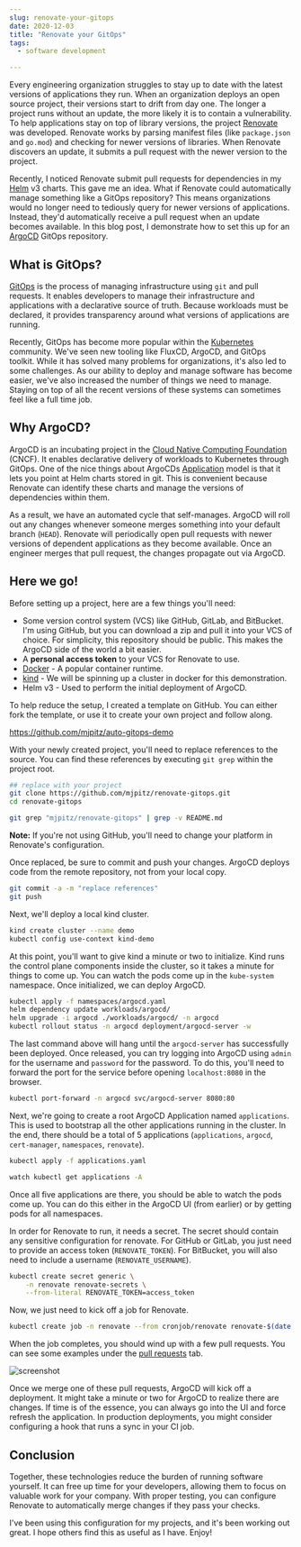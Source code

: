 ```yaml
---
slug: renovate-your-gitops
date: 2020-12-03
title: "Renovate your GitOps"
tags:
  - software development

---
```


Every engineering organization struggles to stay up to date with the latest versions of applications they run.
When an organization deploys an open source project, their versions start to drift from day one.
The longer a project runs without an update, the more likely it is to contain a vulnerability.
To help applications stay on top of library versions, the project [Renovate][] was developed.
Renovate works by parsing manifest files (like `package.json` and `go.mod`) and checking for newer versions of libraries.
When Renovate discovers an update, it submits a pull request with the newer version to the project.

Recently, I noticed Renovate submit pull requests for dependencies in my [Helm][] v3 charts.
This gave me an idea.
What if Renovate could automatically manage something like a GitOps repository?
This means organizations would no longer need to tediously query for newer versions of applications.
Instead, they'd automatically receive a pull request when an update becomes available.
In this blog post, I demonstrate how to set this up for an [ArgoCD][] GitOps repository.

[Renovate]: https://github.com/renovatebot/
[Helm]: https://helm.sh/
[ArgoCD]: https://github.com/argoproj/argo-cd/

<!--more-->

## What is GitOps?

[GitOps][] is the process of managing infrastructure using `git` and pull requests.
It enables developers to manage their infrastructure and applications with a declarative source of truth.
Because workloads must be declared, it provides transparency around what versions of applications are running.

Recently, GitOps has become more popular within the [Kubernetes][] community.
We've seen new tooling like FluxCD, ArgoCD, and GitOps toolkit.
While it has solved many problems for organizations, it's also led to some challenges.
As our ability to deploy and manage software has become easier, we've also increased the number of things we need to manage.
Staying on top of all the recent versions of these systems can sometimes feel like a full time job.  

[GitOps]: https://www.weave.works/blog/what-is-gitops-really
[Kubernetes]: https://kubernetes.io

## Why ArgoCD?

ArgoCD is an incubating project in the [Cloud Native Computing Foundation][] (CNCF).
It enables declarative delivery of workloads to Kubernetes through GitOps.
One of the nice things about ArgoCDs [Application][] model is that it lets you point at Helm charts stored in git.
This is convenient because Renovate can identify these charts and manage the versions of dependencies within them.

As a result, we have an automated cycle that self-manages.
ArgoCD will roll out any changes whenever someone merges something into your default branch (`HEAD`).
Renovate will periodically open pull requests with newer versions of dependent applications as they become available.
Once an engineer merges that pull request, the changes propagate out via ArgoCD.

[Cloud Native Computing Foundation]: https://www.cncf.io/
[Application]: https://argoproj.github.io/argo-cd/operator-manual/declarative-setup/#applications

## Here we go! 

Before setting up a project, here are a few things you'll need:

* Some version control system (VCS) like GitHub, GitLab, and BitBucket.
  I'm using GitHub, but you can download a zip and pull it into your VCS of choice.
  For simplicity, this repository should be public.
  This makes the ArgoCD side of the world a bit easier.
* A **personal access token** to your VCS for Renovate to use.
* [Docker][] - A popular container runtime.
* [kind][] - We will be spinning up a cluster in docker for this demonstration.
* Helm v3 - Used to perform the initial deployment of ArgoCD.

[Docker]: https://www.docker.com/
[kind]: https://kind.sigs.k8s.io/

To help reduce the setup, I created a template on GitHub.
You can either fork the template, or use it to create your own project and follow along.

https://github.com/mjpitz/auto-gitops-demo

With your newly created project, you'll need to replace references to the source.
You can find these references by executing `git grep` within the project root.

```bash
## replace with your project
git clone https://github.com/mjpitz/renovate-gitops.git 
cd renovate-gitops

git grep "mjpitz/renovate-gitops" | grep -v README.md
```

**Note:** If you're not using GitHub, you'll need to change your platform in Renovate's configuration.

Once replaced, be sure to commit and push your changes.
ArgoCD deploys code from the remote repository, not from your local copy.

```bash
git commit -a -m "replace references"
git push
```

Next, we'll deploy a local kind cluster.

```bash
kind create cluster --name demo
kubectl config use-context kind-demo
```

At this point, you'll want to give kind a minute or two to initialize.
Kind runs the control plane components inside the cluster, so it takes a minute for things to come up.
You can watch the pods come up in the `kube-system` namespace.
Once initialized, we can deploy ArgoCD.

```bash
kubectl apply -f namespaces/argocd.yaml
helm dependency update workloads/argocd/
helm upgrade -i argocd ./workloads/argocd/ -n argocd
kubectl rollout status -n argocd deployment/argocd-server -w
```

The last command above will hang until the `argocd-server` has successfully been deployed.
Once released, you can try logging into ArgoCD using `admin` for the username and `password` for the password.
To do this, you'll need to forward the port for the service before opening `localhost:8080` in the browser.

```bash
kubectl port-forward -n argocd svc/argocd-server 8080:80
```

Next, we're going to create a root ArgoCD Application named `applications`.
This is used to bootstrap all the other applications running in the cluster.
In the end, there should be a total of 5 applications (`applications`, `argocd`, `cert-manager`, `namespaces`, `renovate`).

```bash
kubectl apply -f applications.yaml

watch kubectl get applications -A
```

Once all five applications are there, you should be able to watch the pods come up.
You can do this either in the ArgoCD UI (from earlier) or by getting pods for all namespaces.

In order for Renovate to run, it needs a secret.
The secret should contain any sensitive configuration for renovate.
For GitHub or GitLab, you just need to provide an access token (`RENOVATE_TOKEN`).
For BitBucket, you will also need to include a username (`RENOVATE_USERNAME`).

```bash
kubectl create secret generic \
    -n renovate renovate-secrets \
    --from-literal RENOVATE_TOKEN=access_token 
```

Now, we just need to kick off a job for Renovate.

```bash
kubectl create job -n renovate --from cronjob/renovate renovate-$(date +%s)
```

When the job completes, you should wind up with a few pull requests.
You can see some examples under the [pull requests](https://github.com/mjpitz/auto-gitops-demo/pulls) tab.

![screenshot](/statics/img/2020-12-03-renovate-gitops.png)

Once we merge one of these pull requests, ArgoCD will kick off a deployment.
It might take a minute or two for ArgoCD to realize there are changes.
If time is of the essence, you can always go into the UI and force refresh the application.
In production deployments, you might consider configuring a hook that runs a sync in your CI job.

## Conclusion

Together, these technologies reduce the burden of running software yourself.
It can free up time for your developers, allowing them to focus on valuable work for your company.
With proper testing, you can configure Renovate to automatically merge changes if they pass your checks.

I've been using this configuration for my projects, and it's been working out great.
I hope others find this as useful as I have.
Enjoy!
